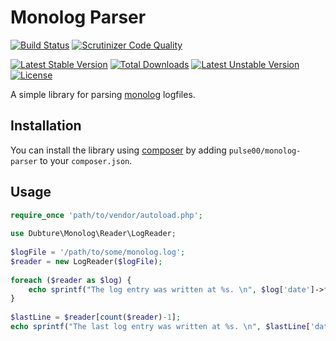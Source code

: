 Monolog Parser
==============

[![Build Status](https://travis-ci.org/pulse00/monolog-parser.svg?branch=master)](https://travis-ci.org/pulse00/monolog-parser)
[![Scrutinizer Code Quality](https://scrutinizer-ci.com/g/pulse00/monolog-parser/badges/quality-score.png?b=master)](https://scrutinizer-ci.com/g/pulse00/monolog-parser/?branch=master)

[![Latest Stable Version](https://poser.pugx.org/pulse00/monolog-parser/v/stable.svg)](https://packagist.org/packages/pulse00/monolog-parser) [![Total Downloads](https://poser.pugx.org/pulse00/monolog-parser/downloads.svg)](https://packagist.org/packages/pulse00/monolog-parser) [![Latest Unstable Version](https://poser.pugx.org/pulse00/monolog-parser/v/unstable.svg)](https://packagist.org/packages/pulse00/monolog-parser) [![License](https://poser.pugx.org/pulse00/monolog-parser/license.svg)](https://packagist.org/packages/pulse00/monolog-parser)


A simple library for parsing [monolog](https://github.com/Seldaek/monolog) logfiles.

## Installation

You can install the library using [composer]('http://getcomposer.org/) by adding  `pulse00/monolog-parser` to your `composer.json`.

## Usage

```php
require_once 'path/to/vendor/autoload.php';
  
use Dubture\Monolog\Reader\LogReader;
    
$logFile = '/path/to/some/monolog.log';
$reader = new LogReader($logFile);
   
foreach ($reader as $log) {
    echo sprintf("The log entry was written at %s. \n", $log['date']->format('Y-m-d h:i:s'));
}
    
$lastLine = $reader[count($reader)-1];
echo sprintf("The last log entry was written at %s. \n", $lastLine['date']->format('Y-m-d h:i:s'));

```
